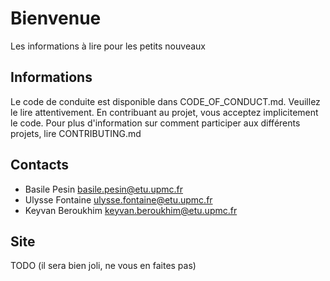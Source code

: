# Bienvenue
Les informations à lire pour les petits nouveaux

## Informations
Le code de conduite est disponible dans CODE_OF_CONDUCT.md. Veuillez le lire attentivement. En contribuant au projet, vous acceptez implicitement le code.
Pour plus d'information sur comment participer aux différents projets, lire CONTRIBUTING.md

## Contacts
* Basile Pesin basile.pesin@etu.upmc.fr
* Ulysse Fontaine ulysse.fontaine@etu.upmc.fr
* Keyvan Beroukhim keyvan.beroukhim@etu.upmc.fr

## Site
TODO (il sera bien joli, ne vous en faites pas)
